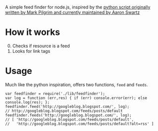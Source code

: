 A simple feed finder for node.js, inspired by the [python script originally written by Mark Pilgrim and currently maintained by Aaron Swartz](http://www.aaronsw.com/2002/feedfinder/)

# How it works

0. Checks if resource is a feed
0. Looks for link tags

# Usage

Much like the python inspiration, offers two functions, `feed` and `feeds`.

    var feedfinder = require('./lib/feedfinder');
    var log = function (err,res) { if (err) console.error(err); else console.log(res); };
    feedfinder.feed('http://googleblog.blogspot.com/', log);
    // http://googleblog.blogspot.com/feeds/posts/default
    feedfinder.feeds('http://googleblog.blogspot.com/', log);
    // [ 'http://googleblog.blogspot.com/feeds/posts/default',
    //   'http://googleblog.blogspot.com/feeds/posts/default?alt=rss' ]